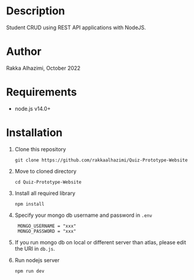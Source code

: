 # Description
Student CRUD using REST API applications with NodeJS.

# Author
Rakka Alhazimi, October 2022

# Requirements
- node.js v14.0+

# Installation
1. Clone this repository
    ```
    git clone https://github.com/rakkaalhazimi/Quiz-Prototype-Website
    ```
2. Move to cloned directory
    ```
    cd Quiz-Prototype-Website
    ```

3. Install all required library
   ```
   npm install
   ```

4. Specify your mongo db username and password in `.env`
   ```
    MONGO_USERNAME = "xxx"
    MONGO_PASSWORD = "xxx"
   ```

5. If you run mongo db on local or different server than atlas, please edit the URI in `db.js`.

6. Run nodejs server
   ```
   npm run dev
   ```
   